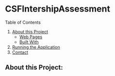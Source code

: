 # CSFIntershipAssessment

Table of Contents
1. [About this Project](#about)
   - [Web Pages](#demo)
   - [Built With](#built)
2. [Running the Application](#runapp)
3. [Contact](#contact)

<a name=about></a>
## About this Project:
